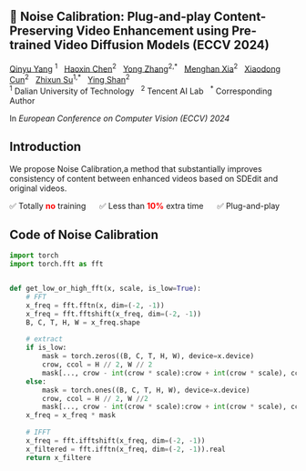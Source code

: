   <h2>🦄️ Noise Calibration: Plug-and-play Content-Preserving Video Enhancement using Pre-trained Video Diffusion Models (ECCV 2024) </h2>

<div>
    <a href='https://github.com/yangqy1110' target='_blank'>Qinyu Yang</a> <sup>1</sup> &nbsp;
    <a href='https://scholar.google.com/citations?user=6UPJSvwAAAAJ&hl=zh-CN' target='_blank'>Haoxin Chen</a><sup>2</sup> &nbsp;
    <a href='https://yzhang2016.github.io/' target='_blank'>Yong Zhang</a><sup>2,*</sup> &nbsp; 
    <a href='https://menghanxia.github.io/' target='_blank'>Menghan Xia</a><sup>2</sup> &nbsp; 
    <a href='https://vinthony.github.io/academic/' target='_blank'>Xiaodong Cun</a><sup>2</sup> &nbsp;
    <a href='https://scholar.google.com/citations?user=ycFs33AAAAAJ&hl=en' target='_blank'>Zhixun Su</a><sup>1,*</sup> &nbsp;
    <a href='https://scholar.google.com/citations?user=4oXBp9UAAAAJ&hl=en' target='_blank'>Ying Shan</a><sup>2</sup> &nbsp;
</div>
<div>
    <sup>1</sup> Dalian University of Technology &nbsp; <sup>2</sup> Tencent AI Lab &nbsp; <sup>*</sup> Corresponding Author &nbsp; 
</div>

In *European Conference on Computer Vision (ECCV) 2024*

## Introduction
We propose Noise Calibration,a method that substantially improves consistency of content between enhanced videos based on SDEdit and original videos.

✅ Totally <span style="color: red; font-weight: bold">no</span> training &nbsp;&nbsp;&nbsp;&nbsp;
✅ Less than <span style="color: red; font-weight: bold">10%</span> extra time &nbsp;&nbsp;&nbsp;&nbsp;
✅ Plug-and-play <span style="color: red; font-weight: bold"></span>  &nbsp;&nbsp;&nbsp;&nbsp;

## Code of Noise Calibration
```Python
import torch
import torch.fft as fft


def get_low_or_high_fft(x, scale, is_low=True):
    # FFT
    x_freq = fft.fftn(x, dim=(-2, -1))
    x_freq = fft.fftshift(x_freq, dim=(-2, -1))
    B, C, T, H, W = x_freq.shape
    
    # extract
    if is_low:
        mask = torch.zeros((B, C, T, H, W), device=x.device)
        crow, ccol = H // 2, W // 2
        mask[..., crow - int(crow * scale):crow + int(crow * scale), ccol - int(ccol * scale):ccol + int(ccol * scale)] = 1
    else:
        mask = torch.ones((B, C, T, H, W), device=x.device)
        crow, ccol = H // 2, W //2
        mask[..., crow - int(crow * scale):crow + int(crow * scale), ccol - int(ccol * scale):ccol + int(ccol * scale)] = 0
    x_freq = x_freq * mask
    
    # IFFT
    x_freq = fft.ifftshift(x_freq, dim=(-2, -1))
    x_filtered = fft.ifftn(x_freq, dim=(-2, -1)).real
    return x_filtere



```
